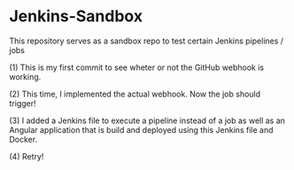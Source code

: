 # Jenkins-Sandbox

This repository serves as a sandbox repo to test certain Jenkins pipelines / jobs

(1) This is my first commit to see wheter or not the GitHub webhook is working.

(2) This time, I implemented the actual webhook. Now the job should trigger!

(3) I added a Jenkins file to execute a pipeline instead of a job as well as an Angular application that is build and deployed using this Jenkins file and Docker.

(4) Retry!
